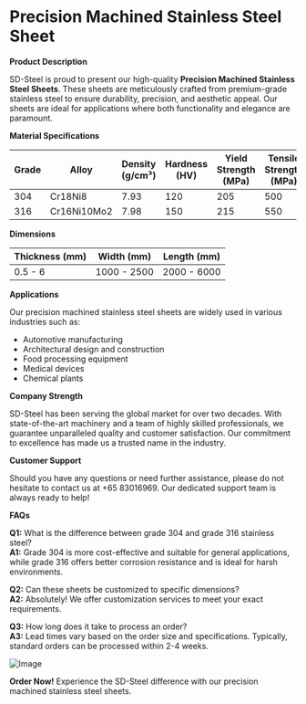 # Precision Machined Stainless Steel Sheet

**Product Description**

SD-Steel is proud to present our high-quality **Precision Machined Stainless Steel Sheets**. These sheets are meticulously crafted from premium-grade stainless steel to ensure durability, precision, and aesthetic appeal. Our sheets are ideal for applications where both functionality and elegance are paramount.

**Material Specifications**

| Grade | Alloy | Density (g/cm³) | Hardness (HV) | Yield Strength (MPa) | Tensile Strength (MPa) |
|-------|-------|-----------------|---------------|----------------------|------------------------|
| 304   | Cr18Ni8 | 7.93            | 120           | 205                  | 500                    |
| 316   | Cr16Ni10Mo2 | 7.98         | 150           | 215                  | 550                    |

**Dimensions**

| Thickness (mm) | Width (mm) | Length (mm) |
|----------------|------------|-------------|
| 0.5 - 6        | 1000 - 2500| 2000 - 6000 |

**Applications**

Our precision machined stainless steel sheets are widely used in various industries such as:
- Automotive manufacturing
- Architectural design and construction
- Food processing equipment
- Medical devices
- Chemical plants

**Company Strength**

SD-Steel has been serving the global market for over two decades. With state-of-the-art machinery and a team of highly skilled professionals, we guarantee unparalleled quality and customer satisfaction. Our commitment to excellence has made us a trusted name in the industry.

**Customer Support**

Should you have any questions or need further assistance, please do not hesitate to contact us at +65 83016969. Our dedicated support team is always ready to help!

**FAQs**

**Q1:** What is the difference between grade 304 and grade 316 stainless steel?  
**A1:** Grade 304 is more cost-effective and suitable for general applications, while grade 316 offers better corrosion resistance and is ideal for harsh environments.

**Q2:** Can these sheets be customized to specific dimensions?  
**A2:** Absolutely! We offer customization services to meet your exact requirements.

**Q3:** How long does it take to process an order?  
**A3:** Lead times vary based on the order size and specifications. Typically, standard orders can be processed within 2-4 weeks.

![Image](https://github.com/user-attachments/assets/2567258e-e124-4816-932d-1809bd27ef0b)

**Order Now!** Experience the SD-Steel difference with our precision machined stainless steel sheets.